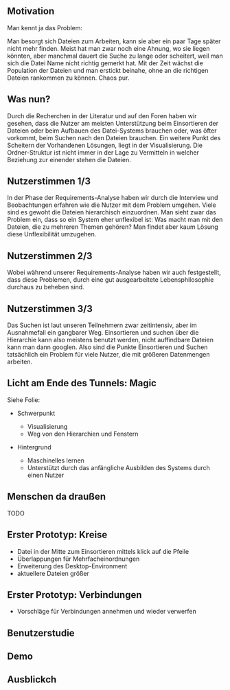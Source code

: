 ## Motivation

Man kennt ja das Problem:

Man besorgt sich Dateien zum Arbeiten, kann sie aber ein paar Tage später nicht mehr finden.
Meist hat man zwar noch eine Ahnung, wo sie liegen könnten,
aber manchmal dauert die Suche zu lange oder scheitert, weil man sich die Datei Name nicht richtig gemerkt hat.
Mit der Zeit wächst die Population der Dateien und man erstickt beinahe, ohne an die richtigen Dateien rankommen zu können.
Chaos pur.

## Was nun?

Durch die Recherchen in der Literatur und auf den Foren haben wir gesehen, dass die Nutzer am meisten Unterstützung beim Einsortieren der Dateien oder beim Aufbauen des Datei-Systems brauchen oder, was öfter vorkommt, beim Suchen nach den Dateien brauchen. Ein weitere Punkt des Scheitern der Vorhandenen Lösungen, liegt in der Visualisierung. Die Ordner-Struktur ist nicht immer in der Lage zu Vermitteln in welcher Beziehung zur einender stehen die Dateien.

## Nutzerstimmen 1/3

In der Phase der Requirements-Analyse haben wir durch die Interview und Beobachtungen erfahren wie die Nutzer mit dem Problem umgehen.
Viele sind es gewoht die Dateien hierarchisch einzuordnen. Man sieht zwar das Problem ein, dass so ein System eher unflexibel ist:
Was macht man mit den Dateien, die zu mehreren Themen gehören? Man findet aber kaum Lösung diese Unflexibilität umzugehen.

## Nutzerstimmen 2/3

Wobei während unserer Requirements-Analyse haben wir auch festgestellt, dass diese Problemen, durch eine gut ausgearbeitete Lebensphilosophie durchaus zu beheben sind.

## Nutzerstimmen 3/3

Das Suchen ist laut unseren Teilnehmern zwar zeitintensiv,
aber im Ausnahmefall ein gangbarer Weg.
Einsortieren und suchen über die Hierarchie kann also meistens benutzt werden,
nicht auffindbare Dateien kann man dann googlen.
Also sind die Punkte Einsortieren und Suchen tatsächlich ein Problem für viele Nutzer, die mit größeren Datenmengen arbeiten.

## Licht am Ende des Tunnels: Magic

Siehe Folie:

-	Schwerpunkt
	-	Visualisierung
	-	Weg von den Hierarchien und Fenstern

-	Hintergrund
	-	Maschinelles lernen
	-	Unterstützt durch das anfängliche Ausbilden des Systems durch einen Nutzer

## Menschen da draußen

TODO

## Erster Prototyp: Kreise

-	Datei in der Mitte zum Einsortieren mittels klick auf die Pfeile
-	Überlappungen für Mehrfacheinordnungen
-	Erweiterung des Desktop-Environment
-	aktuellere Dateien größer

## Erster Prototyp: Verbindungen

-	Vorschläge für Verbindungen annehmen und wieder verwerfen

## Benutzerstudie

## Demo

## Ausblickch
